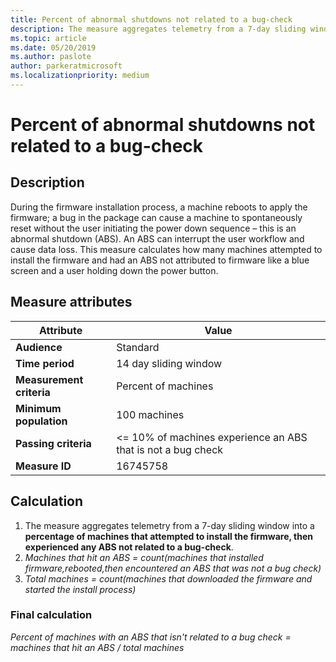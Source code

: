 ```yaml
---
title: Percent of abnormal shutdowns not related to a bug-check
description: The measure aggregates telemetry from a 7-day sliding window into a percentage of machines that attempted to install the firmware, then experienced any ABS not related to a bug-check
ms.topic: article
ms.date: 05/20/2019
ms.author: paslote
author: parkeratmicrosoft
ms.localizationpriority: medium
---
```


# Percent of abnormal shutdowns not related to a bug-check

## Description

During the firmware installation process, a machine reboots to apply the firmware; a bug in the package can cause a machine to spontaneously reset without the user initiating the power down sequence – this is an abnormal shutdown (ABS). An ABS can interrupt the user workflow and cause data loss. This measure calculates how many machines attempted to install the firmware and had an ABS not attributed to firmware like a blue screen and a user holding down the power button.

## Measure attributes

|Attribute|Value|
|----|----|
|**Audience**|Standard|
|**Time period**|14 day sliding window|
|**Measurement criteria**|Percent of machines|
|**Minimum population**|100 machines|
|**Passing criteria**|<= 10% of machines experience an ABS that is not a bug check|
|**Measure ID**|16745758|

## Calculation

1. The measure aggregates telemetry from a 7-day sliding window into a **percentage of machines that attempted to install the firmware, then experienced any ABS not related to a bug-check**.
2. *Machines that hit an ABS = count(machines that installed firmware,rebooted,then encountered an ABS that was not a bug check)*
3. *Total machines = count(machines that downloaded the firmware and started the install process)*

### Final calculation

*Percent of machines with an ABS that isn't related to a bug check =  machines that hit an ABS / total machines*
